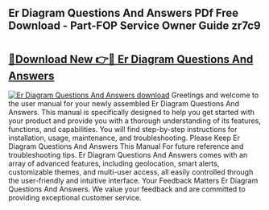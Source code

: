## Er Diagram Questions And Answers PDf Free Download - Part-FOP Service Owner Guide zr7c9

# <h2><a href="http://dfiuyj.blite.top/?on=Er+Diagram+Questions+And+Answers">🔗Download New 👉🔴 Er Diagram Questions And Answers</a></h2>

[![Er Diagram Questions And Answers download](https://i.imgur.com/lujVjoI.png)](http://dfiuyj.blite.top/?on=Er+Diagram+Questions+And+Answers)
Greetings and welcome to the user manual for your newly assembled Er Diagram Questions And Answers. This manual is specifically designed to help you get started with your product and provide you with a thorough understanding of its features, functions, and capabilities. You will find step-by-step instructions for installation, usage, maintenance, and troubleshooting. Please Keep Er Diagram Questions And Answers This Manual For future reference and troubleshooting tips. Er Diagram Questions And Answers comes with an array of advanced features, including geolocation, smart alerts, customizable themes, and multi-user access, all easily controlled through the user-friendly and intuitive interface. Your Feedback Matters Er Diagram Questions And Answers. We value your feedback and are committed to providing exceptional customer service.
